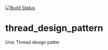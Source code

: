 [![Build Status](https://travis-ci.com/yjyongz/thread_design_pattern.svg?branch=master)](https://travis-ci.com/yjyongz/thread_design_pattern)

# thread_design_pattern
Unix Thread design patter

